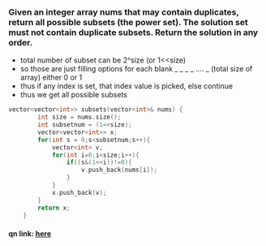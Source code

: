 ### Given an integer array nums that may contain duplicates, return all possible subsets (the power set). The solution set must not contain duplicate subsets. Return the solution in any order.
- total number of subset can be 2^size (or 1<<size)  
- so those are just filling options for each blank _ _ _ _ .... _ (total size of array) either 0 or 1
- thus if any index is set, that index value is picked, else continue
- thus we get all possible subsets

```cpp
vector<vector<int>> subsets(vector<int>& nums) {
        int size = nums.size();
        int subsetnum = (1<<size);
        vector<vector<int>> x;
        for(int s = 0;s<subsetnum;s++){
            vector<int> v;
            for(int i=0;i<size;i++){
                if((s&(1<<i))!=0){
                    v.push_back(nums[i]);
                }
            }
            x.push_back(v);
        }
        return x;
    }

```

#### qn link: <a href="https://leetcode.com/problems/subsets-ii/"> here </a>
